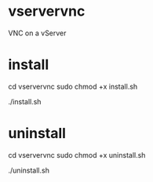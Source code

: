 # vservervnc
VNC on a vServer
# install
cd vservervnc
sudo chmod +x install.sh 

./install.sh
# uninstall
cd vservervnc
sudo chmod +x uninstall.sh

./uninstall.sh
